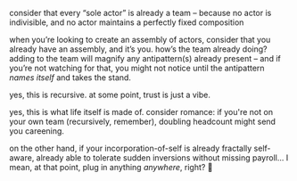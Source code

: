 consider that every “sole actor” is already a team – because no actor is indivisible, and no actor maintains a perfectly fixed composition

when you’re looking to create an assembly of actors, consider that you already have an assembly, and it’s you. how’s the team already doing? adding to the team will magnify any antipattern(s) already present – and if you’re not watching for that, you might not notice until the antipattern *names itself* and takes the stand.

yes, this is recursive. at some point, trust is just a vibe.

yes, this is what life itself is made of. consider romance: if you're not on your own team (recursively, remember), doubling headcount might send you careening.

on the other hand, if your incorporation-of-self is already fractally self-aware, already able to tolerate sudden inversions without missing payroll... I mean, at that point, plug in anything *anywhere*, right? 🤩

